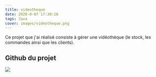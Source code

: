 ```yaml
---
title: videotheque
date: 2020-0-07 17:30:16
tags: Java
cover: images/videotheque.png
---
```


Ce projet que j'ai réalisé consiste à gérer une vidéothèque (le stock, les commandes ainsi que les clients).

Github du projet
---
[<img src="https://s1.qwant.com/thumbr/700x0/0/a/a187c3890e439bd4de1e74860ad930dadd34dcbe385e471ad1dcce6c82ce79/github_logo.png?u=http%3A%2F%2Fi1.wp.com%2Fwww.analyticsvidhya.com%2Fwp-content%2Fuploads%2F2015%2F07%2Fgithub_logo.png%3Fresize%3D1024%252C219&q=0&b=1&p=0&a=1">](https://github.com/Wild-Track/Java-Project)
